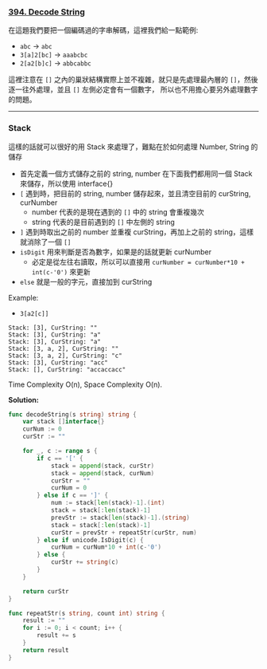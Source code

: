 ### [394. Decode String]

在這題我們要把一個編碼過的字串解碼，這裡我們給一點範例:
-	`abc` -> `abc`
-	`3[a]2[bc]` -> `aaabcbc`
-	`2[a2[b]c]` -> `abbcabbc`

這裡注意在 `[]` 之內的巢狀結構實際上並不複雜，就只是先處理最內層的 `[]`，然後逐一往外處理，並且 `[]` 左側必定會有一個數字，
所以也不用擔心要另外處理數字的問題。

---

### Stack

這樣的話就可以很好的用 Stack 來處理了，難點在於如何處理 Number, String 的儲存
-	首先定義一個方式儲存之前的 string, number 在下面我們都用同一個 Stack 來儲存，所以使用 interface{}
-	`[` 遇到時，把目前的 string, number 儲存起來，並且清空目前的 curString, curNumber
	-	number 代表的是現在遇到的 `[]` 中的 string 會重複幾次
	-	string 代表的是目前遇到的 `[]` 中左側的 string
-	`]` 遇到時取出之前的 number 並重複 curString，再加上之前的 string，這樣就消除了一個 `[]`
-	`isDigit` 用來判斷是否為數字，如果是的話就更新 curNumber
	-	必定是從左往右讀取，所以可以直接用 `curNumber = curNumber*10 + int(c-'0')` 來更新
-	`else` 就是一般的字元，直接加到 curString

Example:
-	`3[a2[c]]`
```
Stack: [3], CurString: ""
Stack: [3], CurString: "a"
Stack: [3], CurString: "a"
Stack: [3, a, 2], CurString: "" 
Stack: [3, a, 2], CurString: "c"
Stack: [3], CurString: "acc"
Stack: [], CurString: "accaccacc"
```

Time Complexity O(n), Space Complexity O(n).

**Solution:**
```go
func decodeString(s string) string {
	var stack []interface{}
	curNum := 0
	curStr := ""

	for _, c := range s {
		if c == '[' {   
			stack = append(stack, curStr)
			stack = append(stack, curNum)
			curStr = ""
			curNum = 0
		} else if c == ']' {
			num := stack[len(stack)-1].(int)
			stack = stack[:len(stack)-1]
			prevStr := stack[len(stack)-1].(string)
			stack = stack[:len(stack)-1]
			curStr = prevStr + repeatStr(curStr, num)
		} else if unicode.IsDigit(c) {
			curNum = curNum*10 + int(c-'0')
		} else {
			curStr += string(c)
		}
	}

	return curStr
}

func repeatStr(s string, count int) string {
	result := ""
	for i := 0; i < count; i++ {
		result += s
	}
	return result
}
```

[394. Decode String]: https://leetcode.com/problems/decode-string/
